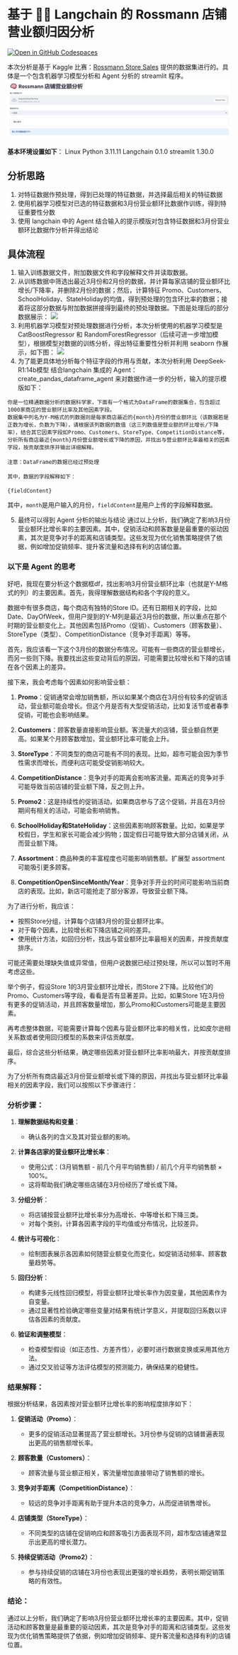 # 基于 🦜🔗 Langchain 的 Rossmann 店铺营业额归因分析
[![Open in GitHub Codespaces](https://github.com/codespaces/badge.svg)](https://codespaces.new/langchain-ai/streamlit-agent?quickstart=1)

本次分析是基于 Kaggle 比赛：[Rossmann Store Sales](https://www.kaggle.com/c/rossmann-store-sales/) 提供的数据集进行的。具体是一个包含机器学习模型分析和 Agent 分析的 streamlit 程序。
![](streamlit.png)

**基本环境设置如下**：
Linux
Python 3.11.11
Langchain 0.1.0
streamlit 1.30.0

## 分析思路
1. 对特征数据作预处理，得到已处理的特征数据，并选择最后相关的特征数据
2. 使用机器学习模型对已选的特征数据和3月份营业额环比数据作训练，得到特征重要性分数
3. 使用 langchain 中的 Agent 结合输入的提示模版对包含特征数据和3月份营业额环比数据作分析并得出结论

## 具体流程
1. 输入训练数据文件，附加数据文件和字段解释文件并读取数据。
2. 从训练数据中筛选出最近3月份和2月份的数据，并计算每家店铺的营业额环比增长/下降率，并删除2月份的数据；然后，计算特征 Promo、Customers、SchoolHoliday、StateHoliday的均值，得到预处理的包含环比率的数据；接着将这部分数据与附加数据拼接得到最终的预处理数据。下图是处理后的部分数据展示：
![]([data.png](https://github.com/Satoshi-Yuen/Rossmann/blob/main/data.PNG?raw=true))
3. 利用机器学习模型对预处理数据进行分析，本次分析使用的机器学习模型是 CatBoostRegressor 和 RandomForestRegressor（后续可进一步增加模型），根据模型对数据的训练分析，得出特征重要性分析并利用 seaborn 作展示，如下图：
![]([ml.png](https://github.com/Satoshi-Yuen/Rossmann/blob/main/ml.PNG?raw=true))
4. 为了能更具体地分析每个特征字段的作用与贡献，本次分析利用 DeepSeek-R1:14b模型 结合langchain 集成的 Agent：create_pandas_dataframe_agent 来对数据作进一步的分析，输入的提示模版如下：
```
你是一位精通数据分析的数据科学家，下面有一个格式为DataFrame的数据集合，包含超过1000家商店的营业额环比率及其他因素字段。
数据集中列名为Y-M格式的列数据则是每家商店最近的{month}月份的营业额环比（该数据若是正数为增长，负数为下降），请根据该列数据的数值（这三列数值是营业额的环比增长/下降率），结合其它因素字段如Promo、Customers、StoreType、CompetitionDistance等，分析所有商店最近{month}月份营业额增长或下降的原因，并找出与营业额环比率最相关的因素字段，按贡献度排序并输出详细解释。

注意：DataFrame的数据已经过预处理

其中，数据的字段解释如下：

{fieldContent}
```
其中，`month`是用户输入的月份，`fieldContent`是用户上传的字段解释数据。

5. 最终可以得到 Agent 分析的输出与结论
通过以上分析，我们确定了影响3月份营业额环比增长率的主要因素。其中，促销活动和顾客数量是最重要的驱动因素，其次是竞争对手的距离和店铺类型。这些发现为优化销售策略提供了依据，例如增加促销频率、提升客流量和选择有利的店铺位置。

### 以下是 Agent 的思考
<think>
好吧，我现在要分析这个数据框df，找出影响3月份营业额环比率（也就是Y-M格式的列）的主要因素。首先，我得理解数据结构和各个字段的意义。

数据中有很多商店，每个商店有独特的Store ID。还有日期相关的字段，比如Date、DayOfWeek，但用户提到的Y-M列是最近3月份的数据，所以重点在那个时期的营业额变化上。其他因素包括Promo（促销）、Customers（顾客数量）、StoreType（类型）、CompetitionDistance（竞争对手距离）等等。

首先，我应该看一下这个3月份的数据分布情况。可能有一些商店的营业额增长，而另一些则下降。我要找出这些变动背后的原因，可能需要比较增长和下降的店铺在各个因素上的差异。

接下来，我会考虑每个因素如何影响营业额：

1. **Promo**：促销通常会增加销售额，所以如果某个商店在3月份有较多的促销活动，营业额可能会增长。但这个月是否有大型促销活动，比如复活节或者春季促销，可能也会影响结果。

2. **Customers**：顾客数量直接影响营业额。客流量大的店铺，营业额自然更高。如果某个月顾客数增加，营业额环比率可能会上升。

3. **StoreType**：不同类型的商店可能有不同的表现。比如，超市可能会因为季节性需求而增长，而便利店可能受促销影响较大。

4. **CompetitionDistance**：竞争对手的距离会影响客流量。距离近的竞争对手可能导致当前店铺的营业额下降，反之则上升。

5. **Promo2**：这是持续性的促销活动，如果商店参与了这个促销，并且在3月份期间有相关的活动，可能会影响销售。

6. **SchoolHoliday和StateHoliday**：这些因素影响顾客数量。比如，如果是学校假日，学生和家长可能会减少购物；国定假日可能导致大部分店铺关闭，从而营业额下降。

7. **Assortment**：商品种类的丰富程度也可能影响销售额。扩展型 assortment 可能吸引更多顾客。

8. **CompetitionOpenSinceMonth/Year**：竞争对手开业的时间可能影响当前商店的表现。比如，新店可能抢走了部分客源，导致营业额下降。

为了进行分析，我应该：

- 按照Store分组，计算每个店铺3月份的营业额环比率。
- 对于每个因素，比较增长和下降店铺之间的差异。
- 使用统计方法，如回归分析，找出与营业额环比率最相关的因素，并按贡献度排序。

可能还需要处理缺失值或异常值，但用户说数据已经过预处理，所以可以暂时不用考虑这些。

举个例子，假设Store 1的3月营业额环比增长，而Store 2下降。比较他们的Promo、Customers等字段，看看是否有显著差异。比如，如果Store 1在3月份有更多的促销活动，并且顾客数量增加，那么Promo和Customers可能是主要因素。

再考虑整体数据，可能需要计算每个因素与营业额环比率的相关性，比如皮尔逊相关系数或者使用回归模型的系数来评估贡献度。

最后，综合这些分析结果，确定哪些因素对营业额环比率影响最大，并按贡献度排序。
</think>

为了分析所有商店最近3月份营业额增长或下降的原因，并找出与营业额环比率最相关的因素字段，我们可以按照以下步骤进行：

### 分析步骤：

1. **理解数据结构和变量**：
   - 确认各列的含义及其对营业额的影响。

2. **计算各店家的营业额环比增长率**：
   - 使用公式：(3月销售额 - 前几个月平均销售额) / 前几个月平均销售额 × 100%。
   - 这将帮助我们确定哪些店铺在3月份经历了增长或下降。

3. **分组分析**：
   - 将店铺按营业额环比增长率分为高增长、中等增长和下降三类。
   - 对每个类别，计算各因素字段的平均值或分布情况，比较差异。

4. **统计与可视化**：
   - 绘制图表展示各因素如何随营业额变化而变化，如促销活动频率、顾客数量趋势等。

5. **回归分析**：
   - 构建多元线性回归模型，将营业额环比增长率作为因变量，其他因素作为自变量。
   - 通过显著性检验确定哪些变量对结果有统计学意义，并提取回归系数以评估各因素的贡献度。

6. **验证和调整模型**：
   - 检查模型假设（如正态性、方差齐性），必要时进行数据变换或采用其他方法。
   - 通过交叉验证等方法评估模型的预测能力，确保结果的稳健性。

### 结果解释：

根据分析结果，各因素按对营业额环比增长率的影响程度排序如下：

1. **促销活动（Promo）**：
   - 更多的促销活动显著提高了营业额增长。3月份参与促销的店铺普遍表现出更高的销售额增长率。

2. **顾客数量（Customers）**：
   - 顾客流量与营业额正相关，客流量增加直接带动了销售额的增长。

3. **竞争对手距离（CompetitionDistance）**：
   - 较远的竞争对手距离有助于提升本店的竞争力，从而促进销售增长。

4. **店铺类型（StoreType）**：
   - 不同类型的店铺在促销响应和顾客吸引方面表现不同，超市型店铺通常显示出更高的增长潜力。

5. **持续促销活动（Promo2）**：
   - 参与持续促销的店铺在3月份也表现出更强的增长趋势，表明长期促销策略的有效性。

### 结论：

通过以上分析，我们确定了影响3月份营业额环比增长率的主要因素。其中，促销活动和顾客数量是最重要的驱动因素，其次是竞争对手的距离和店铺类型。这些发现为优化销售策略提供了依据，例如增加促销频率、提升客流量和选择有利的店铺位置。
